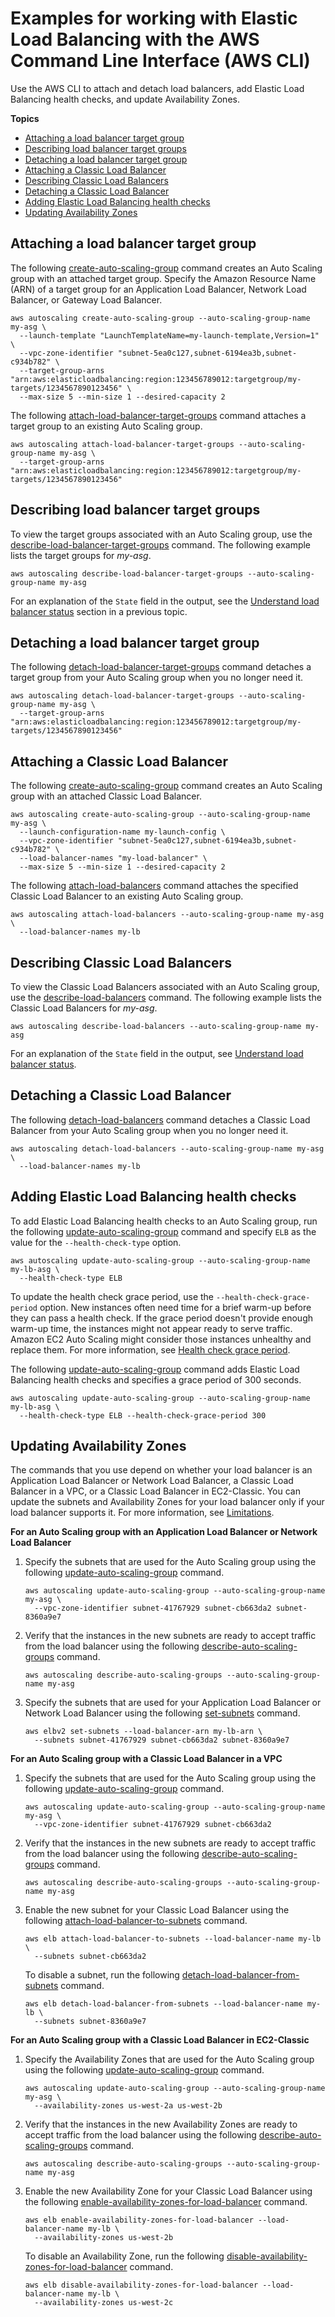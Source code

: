 # Examples for working with Elastic Load Balancing with the AWS Command Line Interface \(AWS CLI\)<a name="examples-elastic-load-balancing-aws-cli"></a>

Use the AWS CLI to attach and detach load balancers, add Elastic Load Balancing health checks, and update Availability Zones\.

**Topics**
+ [Attaching a load balancer target group](#example-attach-load-balancer-target-group)
+ [Describing load balancer target groups](#example-describe-load-balancer-target-groups)
+ [Detaching a load balancer target group](#example-detach-load-balancer-target-group)
+ [Attaching a Classic Load Balancer](#example-attach-classic-load-balancer)
+ [Describing Classic Load Balancers](#example-describe-load-balancers)
+ [Detaching a Classic Load Balancer](#example-detach-classic-load-balancer)
+ [Adding Elastic Load Balancing health checks](#example-add-elb-healthcheck)
+ [Updating Availability Zones](#example-specify-availability-zones)

## Attaching a load balancer target group<a name="example-attach-load-balancer-target-group"></a>

The following [create\-auto\-scaling\-group](https://docs.aws.amazon.com/cli/latest/reference/autoscaling/create-auto-scaling-group.html) command creates an Auto Scaling group with an attached target group\. Specify the Amazon Resource Name \(ARN\) of a target group for an Application Load Balancer, Network Load Balancer, or Gateway Load Balancer\.

```
aws autoscaling create-auto-scaling-group --auto-scaling-group-name my-asg \
  --launch-template "LaunchTemplateName=my-launch-template,Version=1" \
  --vpc-zone-identifier "subnet-5ea0c127,subnet-6194ea3b,subnet-c934b782" \
  --target-group-arns "arn:aws:elasticloadbalancing:region:123456789012:targetgroup/my-targets/1234567890123456" \
  --max-size 5 --min-size 1 --desired-capacity 2
```

The following [attach\-load\-balancer\-target\-groups](https://docs.aws.amazon.com/cli/latest/reference/autoscaling/attach-load-balancer-target-groups.html) command attaches a target group to an existing Auto Scaling group\.

```
aws autoscaling attach-load-balancer-target-groups --auto-scaling-group-name my-asg \
  --target-group-arns "arn:aws:elasticloadbalancing:region:123456789012:targetgroup/my-targets/1234567890123456"
```

## Describing load balancer target groups<a name="example-describe-load-balancer-target-groups"></a>

To view the target groups associated with an Auto Scaling group, use the [describe\-load\-balancer\-target\-groups](https://docs.aws.amazon.com/cli/latest/reference/autoscaling/describe-load-balancer-target-groups.html) command\. The following example lists the target groups for *my\-asg*\. 

```
aws autoscaling describe-load-balancer-target-groups --auto-scaling-group-name my-asg
```

For an explanation of the `State` field in the output, see the [Understand load balancer status](attach-load-balancer-asg.md#load-balancer-status) section in a previous topic\.

## Detaching a load balancer target group<a name="example-detach-load-balancer-target-group"></a>

The following [detach\-load\-balancer\-target\-groups](https://docs.aws.amazon.com/cli/latest/reference/autoscaling/detach-load-balancer-target-groups.html) command detaches a target group from your Auto Scaling group when you no longer need it\. 

```
aws autoscaling detach-load-balancer-target-groups --auto-scaling-group-name my-asg \
  --target-group-arns "arn:aws:elasticloadbalancing:region:123456789012:targetgroup/my-targets/1234567890123456"
```

## Attaching a Classic Load Balancer<a name="example-attach-classic-load-balancer"></a>

The following [create\-auto\-scaling\-group](https://docs.aws.amazon.com/cli/latest/reference/autoscaling/create-auto-scaling-group.html) command creates an Auto Scaling group with an attached Classic Load Balancer\.

```
aws autoscaling create-auto-scaling-group --auto-scaling-group-name my-asg \
  --launch-configuration-name my-launch-config \
  --vpc-zone-identifier "subnet-5ea0c127,subnet-6194ea3b,subnet-c934b782" \
  --load-balancer-names "my-load-balancer" \
  --max-size 5 --min-size 1 --desired-capacity 2
```

The following [attach\-load\-balancers](https://docs.aws.amazon.com/cli/latest/reference/autoscaling/attach-load-balancers.html) command attaches the specified Classic Load Balancer to an existing Auto Scaling group\.

```
aws autoscaling attach-load-balancers --auto-scaling-group-name my-asg \
  --load-balancer-names my-lb
```

## Describing Classic Load Balancers<a name="example-describe-load-balancers"></a>

To view the Classic Load Balancers associated with an Auto Scaling group, use the [describe\-load\-balancers](https://docs.aws.amazon.com/cli/latest/reference/autoscaling/describe-load-balancers.html) command\. The following example lists the Classic Load Balancers for *my\-asg*\. 

```
aws autoscaling describe-load-balancers --auto-scaling-group-name my-asg
```

For an explanation of the `State` field in the output, see [Understand load balancer status](attach-load-balancer-asg.md#load-balancer-status)\.

## Detaching a Classic Load Balancer<a name="example-detach-classic-load-balancer"></a>

The following [detach\-load\-balancers](https://docs.aws.amazon.com/cli/latest/reference/autoscaling/detach-load-balancers.html) command detaches a Classic Load Balancer from your Auto Scaling group when you no longer need it\.

```
aws autoscaling detach-load-balancers --auto-scaling-group-name my-asg \
  --load-balancer-names my-lb
```

## Adding Elastic Load Balancing health checks<a name="example-add-elb-healthcheck"></a>

To add Elastic Load Balancing health checks to an Auto Scaling group, run the following [update\-auto\-scaling\-group](https://docs.aws.amazon.com/cli/latest/reference/autoscaling/update-auto-scaling-group.html) command and specify `ELB` as the value for the `--health-check-type` option\.

```
aws autoscaling update-auto-scaling-group --auto-scaling-group-name my-lb-asg \
  --health-check-type ELB
```

To update the health check grace period, use the `--health-check-grace-period` option\. New instances often need time for a brief warm\-up before they can pass a health check\. If the grace period doesn't provide enough warm\-up time, the instances might not appear ready to serve traffic\. Amazon EC2 Auto Scaling might consider those instances unhealthy and replace them\. For more information, see [Health check grace period](healthcheck.md#health-check-grace-period)\.

The following [update\-auto\-scaling\-group](https://docs.aws.amazon.com/cli/latest/reference/autoscaling/update-auto-scaling-group.html) command adds Elastic Load Balancing health checks and specifies a grace period of 300 seconds\.

```
aws autoscaling update-auto-scaling-group --auto-scaling-group-name my-lb-asg \
  --health-check-type ELB --health-check-grace-period 300
```

## Updating Availability Zones<a name="example-specify-availability-zones"></a>

The commands that you use depend on whether your load balancer is an Application Load Balancer or Network Load Balancer, a Classic Load Balancer in a VPC, or a Classic Load Balancer in EC2\-Classic\. You can update the subnets and Availability Zones for your load balancer only if your load balancer supports it\. For more information, see [Limitations](as-add-availability-zone.md#availability-zone-limitations)\.

**For an Auto Scaling group with an Application Load Balancer or Network Load Balancer**

1. Specify the subnets that are used for the Auto Scaling group using the following [update\-auto\-scaling\-group](https://docs.aws.amazon.com/cli/latest/reference/autoscaling/update-auto-scaling-group.html) command\.

   ```
   aws autoscaling update-auto-scaling-group --auto-scaling-group-name my-asg \
     --vpc-zone-identifier subnet-41767929 subnet-cb663da2 subnet-8360a9e7
   ```

1. Verify that the instances in the new subnets are ready to accept traffic from the load balancer using the following [describe\-auto\-scaling\-groups](https://docs.aws.amazon.com/cli/latest/reference/autoscaling/describe-auto-scaling-groups.html) command\.

   ```
   aws autoscaling describe-auto-scaling-groups --auto-scaling-group-name my-asg
   ```

1. Specify the subnets that are used for your Application Load Balancer or Network Load Balancer using the following [set\-subnets](https://docs.aws.amazon.com/cli/latest/reference/elbv2/set-subnets.html) command\.

   ```
   aws elbv2 set-subnets --load-balancer-arn my-lb-arn \
     --subnets subnet-41767929 subnet-cb663da2 subnet-8360a9e7
   ```

**For an Auto Scaling group with a Classic Load Balancer in a VPC**

1. Specify the subnets that are used for the Auto Scaling group using the following [update\-auto\-scaling\-group](https://docs.aws.amazon.com/cli/latest/reference/autoscaling/update-auto-scaling-group.html) command\.

   ```
   aws autoscaling update-auto-scaling-group --auto-scaling-group-name my-asg \
     --vpc-zone-identifier subnet-41767929 subnet-cb663da2
   ```

1. Verify that the instances in the new subnets are ready to accept traffic from the load balancer using the following [describe\-auto\-scaling\-groups](https://docs.aws.amazon.com/cli/latest/reference/autoscaling/describe-auto-scaling-groups.html) command\.

   ```
   aws autoscaling describe-auto-scaling-groups --auto-scaling-group-name my-asg
   ```

1. Enable the new subnet for your Classic Load Balancer using the following [attach\-load\-balancer\-to\-subnets](https://docs.aws.amazon.com/cli/latest/reference/elb/attach-load-balancer-to-subnets.html) command\.

   ```
   aws elb attach-load-balancer-to-subnets --load-balancer-name my-lb \
     --subnets subnet-cb663da2
   ```

   To disable a subnet, run the following [detach\-load\-balancer\-from\-subnets](https://docs.aws.amazon.com/cli/latest/reference/elb/detach-load-balancer-from-subnets.html) command\.

   ```
   aws elb detach-load-balancer-from-subnets --load-balancer-name my-lb \
     --subnets subnet-8360a9e7
   ```

**For an Auto Scaling group with a Classic Load Balancer in EC2\-Classic**

1. Specify the Availability Zones that are used for the Auto Scaling group using the following [update\-auto\-scaling\-group](https://docs.aws.amazon.com/cli/latest/reference/autoscaling/update-auto-scaling-group.html) command\.

   ```
   aws autoscaling update-auto-scaling-group --auto-scaling-group-name my-asg \
     --availability-zones us-west-2a us-west-2b
   ```

1. Verify that the instances in the new Availability Zones are ready to accept traffic from the load balancer using the following [describe\-auto\-scaling\-groups](https://docs.aws.amazon.com/cli/latest/reference/autoscaling/describe-auto-scaling-groups.html) command\.

   ```
   aws autoscaling describe-auto-scaling-groups --auto-scaling-group-name my-asg
   ```

1. Enable the new Availability Zone for your Classic Load Balancer using the following [enable\-availability\-zones\-for\-load\-balancer](https://docs.aws.amazon.com/cli/latest/reference/elb/enable-availability-zones-for-load-balancer.html) command\.

   ```
   aws elb enable-availability-zones-for-load-balancer --load-balancer-name my-lb \
     --availability-zones us-west-2b
   ```

   To disable an Availability Zone, run the following [disable\-availability\-zones\-for\-load\-balancer](https://docs.aws.amazon.com/cli/latest/reference/elb/disable-availability-zones-for-load-balancer.html) command\.

   ```
   aws elb disable-availability-zones-for-load-balancer --load-balancer-name my-lb \
     --availability-zones us-west-2c
   ```